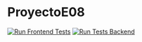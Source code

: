 # ProyectoE08
[![Run Frontend Tests](https://github.com/SyTW2425/ProyectoE08/actions/workflows/Run-Test-Frontend.yml/badge.svg)](https://github.com/SyTW2425/ProyectoE08/actions/workflows/Run-Test-Frontend.yml)
[![Run Tests Backend](https://github.com/SyTW2425/ProyectoE08/actions/workflows/Run-Test-Backend.yml/badge.svg?branch=dev)](https://github.com/SyTW2425/ProyectoE08/actions/workflows/Run-Test-Backend.yml)
